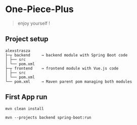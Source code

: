 # One-Piece-Plus
> enjoy yourself !
## Project setup
~~~
alexstrasza
├─┬ backend     → backend module with Spring Boot code
│ ├── src
│ └── pom.xml
├─┬ frontend    → frontend module with Vue.js code
│ ├── src
│ └── pom.xml
└── pom.xml     → Maven parent pom managing both modules
~~~
## First App run
~~~
mvn clean install
~~~
~~~
mvn --projects backend spring-boot:run
~~~